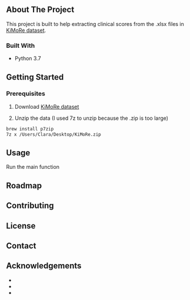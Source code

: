 


<!-- ABOUT THE PROJECT -->
## About The Project

This project is built to help extracting clinical scores from the .xlsx files in [KiMoRe dataset](https://github.com/petteriTeikari/KiMoRe_wrapper/wiki).

### Built With

* Python 3.7


<!-- GETTING STARTED -->
## Getting Started


### Prerequisites

1. Download [KiMoRe dataset](https://univpm-my.sharepoint.com/personal/p008099_staff_univpm_it/_layouts/15/onedrive.aspx?id=%2Fpersonal%2Fp008099%5Fstaff%5Funivpm%5Fit%2FDocuments%2FKiMoRe&originalPath=aHR0cHM6Ly91bml2cG0tbXkuc2hhcmVwb2ludC5jb20vOmY6L2cvcGVyc29uYWwvcDAwODA5OV9zdGFmZl91bml2cG1faXQvRWl3YktJems2TjlOb0pReDRKOGF1YklCeDBvN3RJYTFYd2NsV3AxTm1Sa0Etdz9ydGltZT10TmFta2tCcDJFZw)  

2. Unzip the data (I used 7z to unzip because the .zip is too large)
```sh
brew install p7zip
7z x /Users/Clara/Desktop/KiMoRe.zip
```

<!-- USAGE EXAMPLES -->
## Usage

Run the main function


<!-- ROADMAP -->
## Roadmap


<!-- CONTRIBUTING -->
## Contributing

<!-- LICENSE -->
## License

<!-- CONTACT -->
## Contact


<!-- ACKNOWLEDGEMENTS -->
## Acknowledgements

* []()
* []()
* []()

